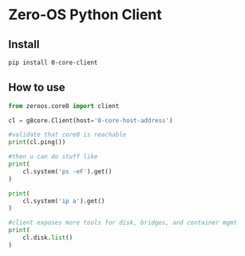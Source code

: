 # Zero-OS Python Client
## Install

```bash
pip install 0-core-client
```

## How to use

```python
from zeroos.core0 import client

cl = g8core.Client(host='0-core-host-address')

#validate that core0 is reachable
print(cl.ping())

#then u can do stuff like
print(
    cl.system('ps -eF').get()
)

print(
    cl.system('ip a').get()
)

#client exposes more tools for disk, bridges, and container mgmt
print(
    cl.disk.list()
)
```

